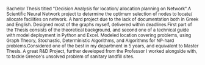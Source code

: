 <sub> Bachelor Thesis titled "Decision Analysis for location/ allocation planning on Network".A Scientific Neural Network project to determine the optimum selection of nodes to locate/ allocate facilities on network. A hard project due to the lack of documentation both in Greek and English. Designed most of the graphs myself, delivered within deadlines.First part of the Thesis consists of the theoretical background, and second one of a technical guide with model deployment in Python and Excel. Modeled location covering problems, using Graph Theory, Stochastic, Deterministic Algorithms, and Algorithms for NP-hard problems.Considered one of the best in my department in 5 years, and equivalent to Master Thesis. A great R&D Project, further developed from the Professor I worked alongside with, to tackle Greece's unsolved problem of sanitary landfill sites. </sub>


